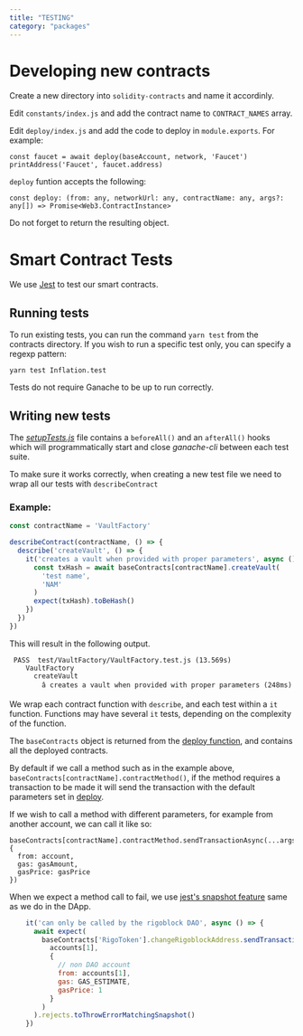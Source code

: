 ```yaml
---
title: "TESTING"
category: "packages"
---
```


# Developing new contracts

Create a new directory into `solidity-contracts` and name it accordinly.

Edit `constants/index.js` and add the contract name to `CONTRACT_NAMES` array.

Edit `deploy/index.js` and add the code to deploy in `module.exports`. For example:

```
const faucet = await deploy(baseAccount, network, 'Faucet')
printAddress('Faucet', faucet.address)
```

`deploy` funtion accepts the following:

```
const deploy: (from: any, networkUrl: any, contractName: any, args?: any[]) => Promise<Web3.ContractInstance>
```

Do not forget to return the resulting object.

# Smart Contract Tests

We use [Jest](https://facebook.github.io/jest/docs/en/api.html "Jest API") to test our smart contracts.

## Running tests

To run existing tests, you can run the command `yarn test` from the contracts directory. If you wish to run a specific test only, you can specify a regexp pattern:

```
yarn test Inflation.test
```

Tests do not require Ganache to be up to run correctly.

## Writing new tests

The [_setupTests.js_](../test/setupTests.js) file contains a `beforeAll()` and an `afterAll()` hooks which will programmatically start and close _ganache-cli_ between each test suite.

To make sure it works correctly, when creating a new test file we need to wrap all our tests with `describeContract`

### Example:

```javaScript
const contractName = 'VaultFactory'

describeContract(contractName, () => {
  describe('createVault', () => {
    it('creates a vault when provided with proper parameters', async () => {
      const txHash = await baseContracts[contractName].createVault(
        'test name',
        'NAM'
      )
      expect(txHash).toBeHash()
    })
  })
})
```
This will result in the following output.

```
 PASS  test/VaultFactory/VaultFactory.test.js (13.569s)
    VaultFactory
      createVault
        â creates a vault when provided with proper parameters (248ms)
```

We wrap each contract function with `describe`, and each test within a `it` function. Functions may have several `it` tests, depending on the complexity of the function.

The `baseContracts` object is returned from the [deploy function](../deploy/index.js), and contains all the deployed contracts.

By default if we call a method such as in the example above, `baseContracts[contractName].contractMethod()`, if the method requires a transaction to be made it will send the transaction with the default parameters set in [deploy](../deploy/index.js).

If we wish to call a method with different parameters, for example from another account, we can call it like so:
```
baseContracts[contractName].contractMethod.sendTransactionAsync(...args, {
  from: account,
  gas: gasAmount,
  gasPrice: gasPrice
})
```

When we expect a method call to fail, we use [jest's snapshot feature](https://facebook.github.io/jest/docs/en/snapshot-testing.html) same as we do in the DApp.

```javaScript
    it('can only be called by the rigoblock DAO', async () => {
      await expect(
        baseContracts['RigoToken'].changeRigoblockAddress.sendTransactionAsync(
          accounts[1],
          {
            // non DAO account
            from: accounts[1],
            gas: GAS_ESTIMATE,
            gasPrice: 1
          }
        )
      ).rejects.toThrowErrorMatchingSnapshot()
    })
```
